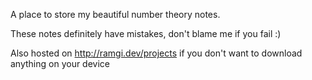 A place to store my beautiful number theory notes.

These notes definitely have mistakes, don't blame me if you fail :)

Also hosted on http://ramgi.dev/projects if you don't want to download anything on your device
